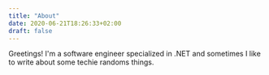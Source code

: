 ```yaml
---
title: "About"
date: 2020-06-21T18:26:33+02:00
draft: false
---
```



Greetings!
I'm a software engineer specialized in .NET and sometimes I like to write about some techie randoms things.  